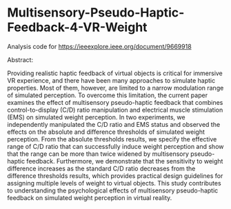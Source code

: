 # Multisensory-Pseudo-Haptic-Feedback-4-VR-Weight
Analysis code for https://ieeexplore.ieee.org/document/9669918

Abstract:

Providing realistic haptic feedback of virtual objects is critical for immersive VR experience, and there have been many approaches to simulate haptic properties. Most of them, however, are limited to a narrow modulation range of simulated perception. To overcome this limitation, the current paper examines the effect of multisensory pseudo-haptic feedback that combines control-to-display (C/D) ratio manipulation and electrical muscle stimulation (EMS) on simulated weight perception. In two experiments, we independently manipulated the C/D ratio and EMS status and observed the effects on the absolute and difference thresholds of simulated weight perception. From the absolute thresholds results, we specify the effective range of C/D ratio that can successfully induce weight perception and show that the range can be more than twice widened by multisensory pseudo-haptic feedback. Furthermore, we demonstrate that the sensitivity to weight difference increases as the standard C/D ratio decreases from the difference thresholds results, which provides practical design guidelines for assigning multiple levels of weight to virtual objects. This study contributes to understanding the psychological effects of multisensory pseudo-haptic feedback on simulated weight perception in virtual reality.
